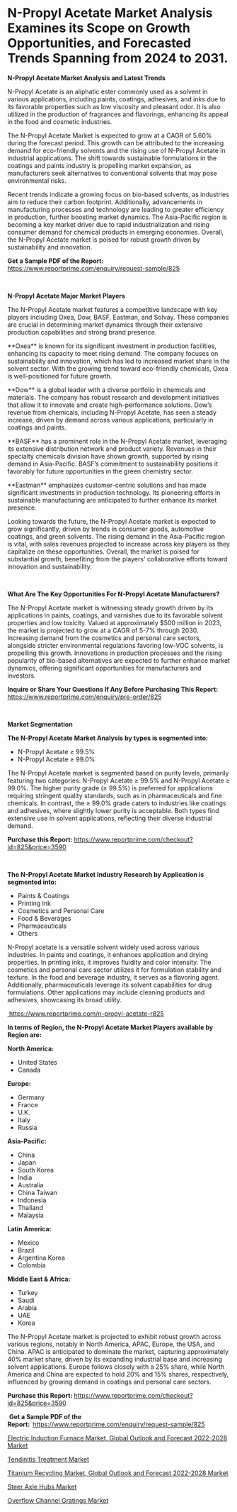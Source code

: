 <p><h1>N-Propyl Acetate Market Analysis Examines its Scope on Growth Opportunities, and Forecasted Trends Spanning from 2024 to 2031.</h1></p><p><strong>N-Propyl Acetate Market Analysis and Latest Trends</strong></p>
<p><p>N-Propyl Acetate is an aliphatic ester commonly used as a solvent in various applications, including paints, coatings, adhesives, and inks due to its favorable properties such as low viscosity and pleasant odor. It is also utilized in the production of fragrances and flavorings, enhancing its appeal in the food and cosmetic industries.</p><p>The N-Propyl Acetate Market is expected to grow at a CAGR of 5.60% during the forecast period. This growth can be attributed to the increasing demand for eco-friendly solvents and the rising use of N-Propyl Acetate in industrial applications. The shift towards sustainable formulations in the coatings and paints industry is propelling market expansion, as manufacturers seek alternatives to conventional solvents that may pose environmental risks.</p><p>Recent trends indicate a growing focus on bio-based solvents, as industries aim to reduce their carbon footprint. Additionally, advancements in manufacturing processes and technology are leading to greater efficiency in production, further boosting market dynamics. The Asia-Pacific region is becoming a key market driver due to rapid industrialization and rising consumer demand for chemical products in emerging economies. Overall, the N-Propyl Acetate market is poised for robust growth driven by sustainability and innovation.</p></p>
<p><strong>Get a Sample PDF of the Report:&nbsp;</strong> <a href="https://www.reportprime.com/enquiry/request-sample/825">https://www.reportprime.com/enquiry/request-sample/825</a></p>
<p>&nbsp;</p>
<p><strong>N-Propyl Acetate Major Market Players</strong></p>
<p><p>The N-Propyl Acetate market features a competitive landscape with key players including Oxea, Dow, BASF, Eastman, and Solvay. These companies are crucial in determining market dynamics through their extensive production capabilities and strong brand presence.</p><p>**Oxea** is known for its significant investment in production facilities, enhancing its capacity to meet rising demand. The company focuses on sustainability and innovation, which has led to increased market share in the solvent sector. With the growing trend toward eco-friendly chemicals, Oxea is well-positioned for future growth.</p><p>**Dow** is a global leader with a diverse portfolio in chemicals and materials. The company has robust research and development initiatives that allow it to innovate and create high-performance solutions. Dow’s revenue from chemicals, including N-Propyl Acetate, has seen a steady increase, driven by demand across various applications, particularly in coatings and paints.</p><p>**BASF** has a prominent role in the N-Propyl Acetate market, leveraging its extensive distribution network and product variety. Revenues in their specialty chemicals division have shown growth, supported by rising demand in Asia-Pacific. BASF’s commitment to sustainability positions it favorably for future opportunities in the green chemistry sector.</p><p>**Eastman** emphasizes customer-centric solutions and has made significant investments in production technology. Its pioneering efforts in sustainable manufacturing are anticipated to further enhance its market presence. </p><p>Looking towards the future, the N-Propyl Acetate market is expected to grow significantly, driven by trends in consumer goods, automotive coatings, and green solvents. The rising demand in the Asia-Pacific region is vital, with sales revenues projected to increase across key players as they capitalize on these opportunities. Overall, the market is poised for substantial growth, benefiting from the players' collaborative efforts toward innovation and sustainability.</p></p>
<p>&nbsp;</p>
<p><strong>What Are The Key Opportunities For N-Propyl Acetate Manufacturers?</strong></p>
<p><p>The N-Propyl Acetate market is witnessing steady growth driven by its applications in paints, coatings, and varnishes due to its favorable solvent properties and low toxicity. Valued at approximately $500 million in 2023, the market is projected to grow at a CAGR of 5-7% through 2030. Increasing demand from the cosmetics and personal care sectors, alongside stricter environmental regulations favoring low-VOC solvents, is propelling this growth. Innovations in production processes and the rising popularity of bio-based alternatives are expected to further enhance market dynamics, offering significant opportunities for manufacturers and investors.</p></p>
<p><strong>Inquire or Share Your Questions If Any Before Purchasing This Report:</strong> <a href="https://www.reportprime.com/enquiry/pre-order/825">https://www.reportprime.com/enquiry/pre-order/825</a></p>
<p>&nbsp;</p>
<p><strong>Market Segmentation</strong></p>
<p><strong>The N-Propyl Acetate Market Analysis by types is segmented into:</strong></p>
<p><ul><li>N-Propyl Acetate ≥ 99.5%</li><li>N-Propyl Acetate ≥ 99.0%</li></ul></p>
<p><p>The N-Propyl Acetate market is segmented based on purity levels, primarily featuring two categories: N-Propyl Acetate ≥ 99.5% and N-Propyl Acetate ≥ 99.0%. The higher purity grade (≥ 99.5%) is preferred for applications requiring stringent quality standards, such as in pharmaceuticals and fine chemicals. In contrast, the ≥ 99.0% grade caters to industries like coatings and adhesives, where slightly lower purity is acceptable. Both types find extensive use in solvent applications, reflecting their diverse industrial demand.</p></p>
<p><strong>Purchase this Report:&nbsp;</strong><a href="https://www.reportprime.com/checkout?id=825&price=3590">https://www.reportprime.com/checkout?id=825&price=3590</a></p>
<p>&nbsp;</p>
<p><strong>The N-Propyl Acetate Market Industry Research by Application is segmented into:</strong></p>
<p><ul><li>Paints & Coatings</li><li>Printing Ink</li><li>Cosmetics and Personal Care</li><li>Food & Beverages</li><li>Pharmaceuticals</li><li>Others</li></ul></p>
<p><p>N-Propyl acetate is a versatile solvent widely used across various industries. In paints and coatings, it enhances application and drying properties. In printing inks, it improves fluidity and color intensity. The cosmetics and personal care sector utilizes it for formulation stability and texture. In the food and beverage industry, it serves as a flavoring agent. Additionally, pharmaceuticals leverage its solvent capabilities for drug formulations. Other applications may include cleaning products and adhesives, showcasing its broad utility.</p></p>
<p><a href="https://www.reportprime.com/n-propyl-acetate-r825">&nbsp;https://www.reportprime.com/n-propyl-acetate-r825</a></p>
<p><strong>In terms of Region, the N-Propyl Acetate Market Players available by Region are:</strong></p>
<p>
    <p> <strong> North America: </strong>
        <ul>
            <li>United States</li>
            <li>Canada</li>
        </ul>
        </p> 
    <p> <strong> Europe: </strong>
        <ul>
            <li>Germany</li>
            <li>France</li>
            <li>U.K.</li>
            <li>Italy</li>
            <li>Russia</li>
        </ul>
        </p> 
    <p> <strong> Asia-Pacific: </strong>
        <ul>
            <li>China</li>
            <li>Japan</li>
            <li>South Korea</li>
            <li>India</li>
            <li>Australia</li>
            <li>China Taiwan</li>
            <li>Indonesia</li>
            <li>Thailand</li>
            <li>Malaysia</li>
        </ul>
        </p> 
    <p> <strong> Latin America: </strong>
        <ul>
            <li>Mexico</li>
            <li>Brazil</li>
            <li>Argentina Korea</li>
            <li>Colombia</li>
        </ul>
        </p> 
    <p> <strong> Middle East & Africa: </strong>
        <ul>
            <li>Turkey</li>
            <li>Saudi</li>
            <li>Arabia</li>
            <li>UAE</li>
            <li>Korea</li>
        </ul>
    </p>
    </p>
<p><p>The N-Propyl Acetate market is projected to exhibit robust growth across various regions, notably in North America, APAC, Europe, the USA, and China. APAC is anticipated to dominate the market, capturing approximately 40% market share, driven by its expanding industrial base and increasing solvent applications. Europe follows closely with a 25% share, while North America and China are expected to hold 20% and 15% shares, respectively, influenced by growing demand in coatings and personal care sectors.</p></p>
<p><strong>Purchase this Report: </strong><a href="https://www.reportprime.com/checkout?id=825&price=3590">https://www.reportprime.com/checkout?id=825&price=3590</a></p>
<p>&nbsp;<strong>Get a Sample PDF of the Report:&nbsp;&nbsp;</strong><a href="https://www.reportprime.com/enquiry/request-sample/825">https://www.reportprime.com/enquiry/request-sample/825</a></p>
<p><strong></strong></p>
<p><p><a href="https://www.linkedin.com/pulse/future-innovation-global-electric-induction-furnace-market-outlook-iptoe?trackingId=0FkGBH63QOW%2BRjzhOq53wA%3D%3D">Electric Induction Furnace Market, Global Outlook and Forecast 2022-2028 Market</a></p><p><a href="https://medium.com/@eloisadavis25/global-tendinitis-treatment-market-trends-analysis-and-future-growth-prospects-2024-2031-a0e7d75c1f27">Tendinitis Treatment Market</a></p><p><a href="https://www.linkedin.com/pulse/titanium-recycling-market-global-outlook-forecast-2022-2028-share-bamne?trackingId=xqPXXqsHSByWJ8T6nCvWVQ%3D%3D">Titanium Recycling Market, Global Outlook and Forecast 2022-2028 Market</a></p><p><a href="https://issuu.com/reportprime-2/docs/steer-axle-hubs-market-size-2030.pp_03f80fbc96aa56">Steer Axle Hubs Market</a></p><p><a href="https://issuu.com/reportprime-2/docs/overflow-channel-gratings-market-si_54e9da22f19f17">Overflow Channel Gratings Market</a></p></p>